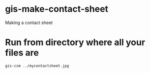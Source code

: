 # gis-make-contact-sheet
Making a contact sheet

# Run from directory where all your files are
```sh
gis-csm ../mycontactsheet.jpg
```

